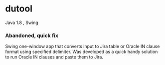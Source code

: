 # dutool

Java 1.8 , Swing

### Abandoned, quick fix
Swing  one-window app that converts input to Jira table or Oracle IN clause format using specified delimiter. 
Was developed as a quick handy solution to run Oracle IN clauses  and paste them to Jira. 
